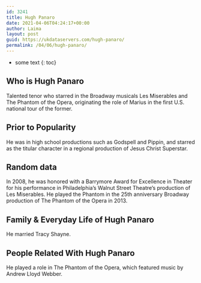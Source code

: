 ```yaml
---
id: 3241
title: Hugh Panaro
date: 2021-04-06T04:24:17+00:00
author: Laima
layout: post
guid: https://ukdataservers.com/hugh-panaro/
permalink: /04/06/hugh-panaro/
---
```


* some text
{: toc}


## Who is Hugh Panaro
                  
                  
                  
Talented tenor who starred in the Broadway musicals Les Miserables and The Phantom of the Opera, originating the role of Marius in the first U.S. national tour of the former.
                  
              
            
              
            
                
                
                
## Prior to Popularity
                  
                  
                  
He was in high school productions such as Godspell and Pippin, and starred as the titular character in a regional production of Jesus Christ Superstar.
                  
              
            
              
            
                
                
                
## Random data
                  
                  
                  
In 2008, he was honored with a Barrymore Award for Excellence in Theater for his performance in Philadelphia&#8217;s Walnut Street Theatre&#8217;s production of Les Miserables. He played the Phantom in the 25th anniversary Broadway production of The Phantom of the Opera in 2013.
                  
              
            
              
            
                
                
                
## Family & Everyday Life of Hugh Panaro
                  
                  
                  
He married Tracy Shayne.
                  
              
            
              
            
                
                
                
## People Related With Hugh Panaro
                  
                  
                  
He played a role in The Phantom of the Opera, which featured music by Andrew Lloyd Webber.
                  
              
            
              
            
                
              
            
              
              
            
            
              
            
          
          
          
